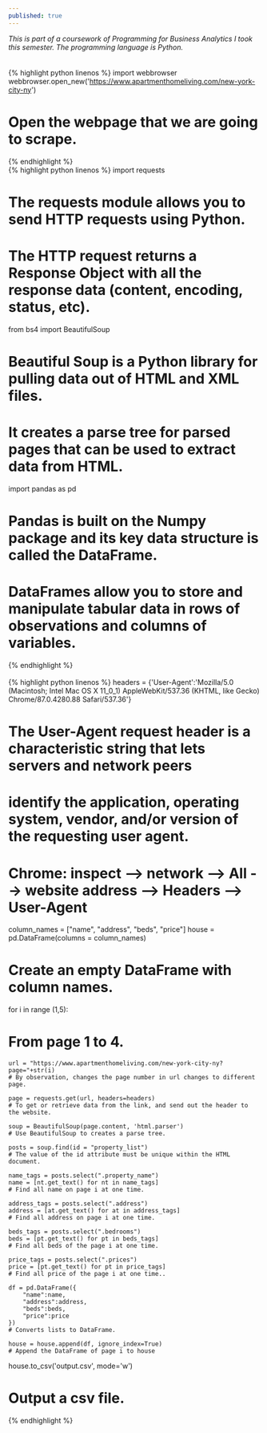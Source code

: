 ```yaml
---
published: true
---
```

_This is part of a coursework of Programming for Business Analytics I took this semester. The programming language is Python._<br>
<br><br>
{% highlight python linenos %}
import webbrowser
webbrowser.open_new('https://www.apartmenthomeliving.com/new-york-city-ny')
# Open the webpage that we are going to scrape.
{% endhighlight %}<br>
{% highlight python linenos %}
import requests
# The requests module allows you to send HTTP requests using Python.
# The HTTP request returns a Response Object with all the response data (content, encoding, status, etc).

from bs4 import BeautifulSoup
# Beautiful Soup is a Python library for pulling data out of HTML and XML files.
# It creates a parse tree for parsed pages that can be used to extract data from HTML.

import pandas as pd
# Pandas is built on the Numpy package and its key data structure is called the DataFrame.
# DataFrames allow you to store and manipulate tabular data in rows of observations and columns of variables.
{% endhighlight %}<br><br>
{% highlight python linenos %}
headers = {'User-Agent':'Mozilla/5.0 (Macintosh; Intel Mac OS X 11_0_1) AppleWebKit/537.36 (KHTML, like Gecko) Chrome/87.0.4280.88 Safari/537.36'}
# The User-Agent request header is a characteristic string that lets servers and network peers 
# identify the application, operating system, vendor, and/or version of the requesting user agent.
# Chrome: inspect --> network --> All --> website address --> Headers --> User-Agent

column_names = ["name", "address", "beds", "price"]
house = pd.DataFrame(columns = column_names)
# Create an empty DataFrame with column names.

for i in range (1,5):
# From page 1 to 4.

    url = "https://www.apartmenthomeliving.com/new-york-city-ny?page="+str(i)
    # By observation, changes the page number in url changes to different page.
    
    page = requests.get(url, headers=headers)
    # To get or retrieve data from the link, and send out the header to the website.
    
    soup = BeautifulSoup(page.content, 'html.parser')
    # Use BeautifulSoup to creates a parse tree.
    
    posts = soup.find(id = "property_list")
    # The value of the id attribute must be unique within the HTML document.
    
    name_tags = posts.select(".property_name")
    name = [nt.get_text() for nt in name_tags]
    # Find all name on page i at one time.
    
    address_tags = posts.select(".address")
    address = [at.get_text() for at in address_tags]
    # Find all address on page i at one time.

    beds_tags = posts.select(".bedrooms")
    beds = [pt.get_text() for pt in beds_tags]
    # Find all beds of the page i at one time.

    price_tags = posts.select(".prices")
    price = [pt.get_text() for pt in price_tags]
    # Find all price of the page i at one time..
    
    df = pd.DataFrame({
        "name":name,
        "address":address,
        "beds":beds,
        "price":price
    })
    # Converts lists to DataFrame.
    
    house = house.append(df, ignore_index=True)
    # Append the DataFrame of page i to house
  
house.to_csv('output.csv', mode='w')
# Output a csv file.

{% endhighlight %}


